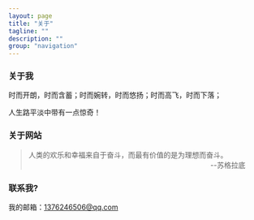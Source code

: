 ```yaml
---
layout: page
title: "关于"
tagline: ""
description: ""
group: "navigation"
---
```


### 关于我

时而开朗，时而含蓄；时而婉转，时而悠扬；时而高飞，时而下落；

人生路平淡中带有一点惊奇！

### 关于网站

> 人类的欢乐和幸福来自于奋斗，而最有价值的是为理想而奋斗。   
>&nbsp;&nbsp;&nbsp;&nbsp;&nbsp;&nbsp;&nbsp;&nbsp;&nbsp;&nbsp;&nbsp;&nbsp;&nbsp;&nbsp;&nbsp;&nbsp;&nbsp;&nbsp;&nbsp;&nbsp;&nbsp;&nbsp;&nbsp;&nbsp;&nbsp;&nbsp;&nbsp;&nbsp;&nbsp;&nbsp;&nbsp;&nbsp;&nbsp;&nbsp;&nbsp;&nbsp;&nbsp;&nbsp;&nbsp;&nbsp;&nbsp;&nbsp;&nbsp;&nbsp;&nbsp;&nbsp;&nbsp;&nbsp;&nbsp;&nbsp;&nbsp;&nbsp;&nbsp;&nbsp;&nbsp;&nbsp;&nbsp;&nbsp;&nbsp;&nbsp;&nbsp;&nbsp;&nbsp;&nbsp;&nbsp;&nbsp;&nbsp;&nbsp;&nbsp;&nbsp;&nbsp;&nbsp;&nbsp;&nbsp;&nbsp;&nbsp;&nbsp;&nbsp;&nbsp;&nbsp;&nbsp;&nbsp;&nbsp;&nbsp;&nbsp;&nbsp;&nbsp;&nbsp;&nbsp;&nbsp;&nbsp;--苏格拉底

### 联系我?

我的邮箱：1376246506@qq.com
